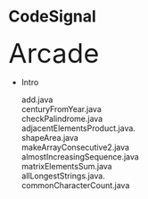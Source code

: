 # CodeSignal


<font size="88"> Arcade </font> 

  * Intro
    
     add.java <br>
     centuryFromYear.java          <br> 
     checkPalindrome.java          <br>
     adjacentElementsProduct.java. <br>
     shapeArea.java                <br>
     makeArrayConsecutive2.java    <br>
     almostIncreasingSequence.java <br>
     matrixElementsSum.java        <br>
     allLongestStrings.java.       <br>
     commonCharacterCount.java     <br>
